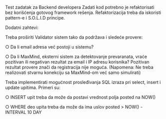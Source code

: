 Test zadatak za Backend developera
Zadati kod potrebno je refaktorisati bez korišćenja gotovog framework rešenja. Refaktorizacija treba da
iskoristi pattern-e i S.O.L.I.D principe.

Dodatni zahtevi:

Treba proširiti Validator sistem tako da podržava i sledeće provere:

○ Da li email adresa već postoji u sistemu?

○ Da li MaxMind, eksterni sistem za detektovanje prevaranata, vraće pozitivan ili negativan
rezultat za email i IP adresu korisnika? Pozitivan rezultat provere znači da registracija nije
moguća. (Napomena: Ne treba realizovati stvarnu konekciju sa MaxMind-om već samo
simulirati)

Treba implementirati mogućnost prosleđivanja SQL izraza pri select, insert i update upitima. Primeri
su:

○ INSERT upit treba da može da postavi vrednost polja posted na NOW()

○ WHERE deo upita treba da može da ima uslov posted > NOW() - INTERVAL 10 DAY